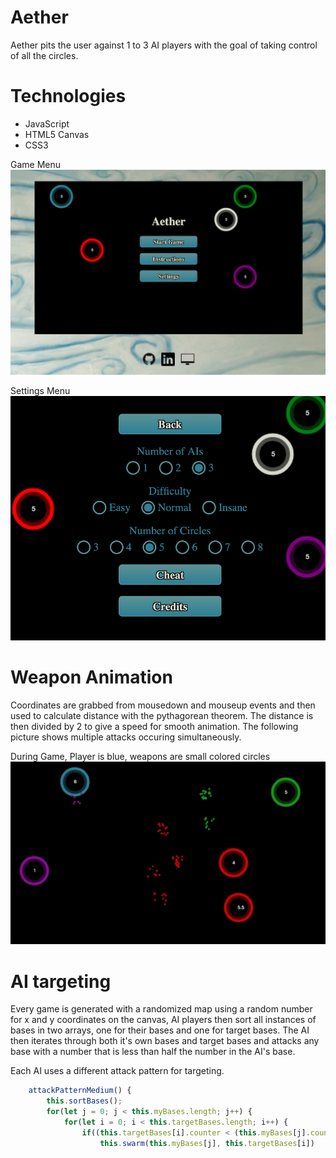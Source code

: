 # Aether
 Aether pits the user against 1 to 3 AI players with the goal of taking control of all the circles.

# Technologies
   * JavaScript
   * HTML5 Canvas
   * CSS3

Game Menu
![Game Menu](https://github.com/gmrempe/Aether/blob/master/images/Screen%20Shot%202019-04-21%20at%209.35.43%20PM.png)

Settings Menu
![Adjust Game Settings](https://github.com/gmrempe/Aether/blob/master/images/Screen%20Shot%202019-04-21%20at%209.36.09%20PM.png)

# Weapon Animation
Coordinates are grabbed from mousedown and mouseup events and then used to calculate distance with the pythagorean theorem. The distance is then divided by 2 to give a speed for smooth animation. The following picture shows multiple attacks occuring simultaneously.

During Game, Player is blue, weapons are small colored circles
![Player losing in game](https://github.com/gmrempe/Aether/blob/master/images/Screen%20Shot%202019-04-21%20at%209.36.38%20PM.png)

# AI targeting
Every game is generated with a randomized map using a random number for x and y coordinates on the canvas, AI players then sort all instances of bases in two arrays, one for their bases and one for target bases. The AI then iterates through both it's own bases and target bases and attacks any base with a number that is less than half the number in the AI's base.

Each AI uses a different attack pattern for targeting.
```javascript
    attackPatternMedium() {
        this.sortBases();
        for(let j = 0; j < this.myBases.length; j++) {
            for(let i = 0; i < this.targetBases.length; i++) {
                if((this.targetBases[i].counter < (this.myBases[j].counter / 2))) {
                    this.swarm(this.myBases[j], this.targetBases[i])
```
